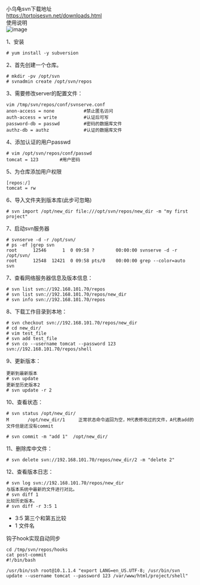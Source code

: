 小乌龟svn下载地址  
https://tortoisesvn.net/downloads.html  
使用说明  
![image](https://github.com/mykubernetes/linux-install/blob/master/image/Tortoisesvn.png)

1、安装
```
# yum install -y subversion
```  

2、首先创建一个仓库。
```
# mkdir -pv /opt/svn
# svnadmin create /opt/svn/repos
```  

3、需要修改server的配置文件：
```
vim /tmp/svn/repos/conf/svnserve.conf
anon-access = none           #禁止匿名访问
auth-access = write          #认证后可写
password-db = passwd         #密码的数据库文件
authz-db = authz             #认证的数据库文件
```  

4、添加认证的用户passwd  
```
# vim /opt/svn/repos/conf/passwd
tomcat = 123        #用户密码
```

5、为仓库添加用户权限  
```
[repos:/]
tomcat = rw
```



6、导入文件夹到版本库(此步可忽略)  
```
# svn import /opt/new_dir file:///opt/svn/repos/new_dir -m "my first project"
```  

7、启动svn服务器  
```
# svnserve -d -r /opt/svn/
# ps -ef |grep svn
root      12546      1  0 09:58 ?        00:00:00 svnserve -d -r /opt/svn/
root      12548  12421  0 09:58 pts/0    00:00:00 grep --color=auto svn
```  

7、查看网络服务器信息及版本信息：
```
# svn list svn://192.168.101.70/repos
# svn list svn://192.168.101.70/repos/new_dir
# svn info svn://192.168.101.70/repos 
```  

8、下载工作目录到本地：  
```
# svn checkout svn://192.168.101.70/repos/new_dir
# cd new_dir/
# vim test_file
# svn add test_file
# svn co --username tomcat --password 123 svn://192.168.101.70/repos/shell
```  


9、更新版本：  
```
更新到最新版本
# svn update
更新至历史版本2
# svn update -r 2
```  

10、查看状态：  
```
# svn status /opt/new_dir/
M       /opt/new_dir/1     正常状态命令返回为空，M代表修改过的文件，A代表add的文件但是还没有commit
                 
# svn commit -m "add 1"  /opt/new_dir/
```  

11、删除库中文件：  
```
# svn delete svn://192.168.101.70/repos/new_dir/2 -m "delete 2"
```  

12、查看版本日志：  
```
# svn log svn://192.168.101.70/repos/new_dir
与版本系统中最新的文件进行对比。
# svn diff 1
比较历史版本。
# svn diff -r 3:5 1   
```  
- 3:5 第三个和第五比较
- 1 文件名


钩子hook实现自动同步
```
cd /tmp/svn/repos/hooks
cat post-commit
#!/bin/bash

/usr/bin/ssh root@10.1.1.4 "export LANG=en_US.UTF-8; /usr/bin/svn update --username tomcat --password 123 /var/www/html/project/shell"
```  
